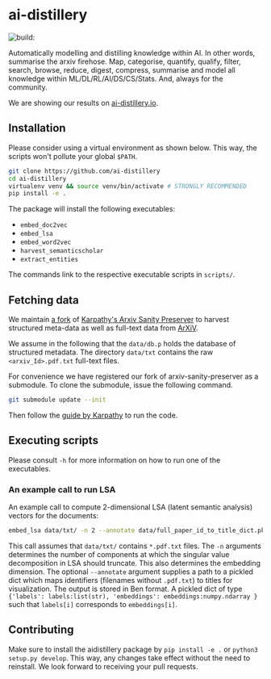 # ai-distillery

<img src="https://travis-ci.org/TheMTank/ai-distillery.svg?branch=master" alt="build:">

Automatically modelling and distilling knowledge within AI. In other words,
summarise the arxiv firehose. Map, categorise, quantify, qualify, filter,
search, browse, reduce, digest, compress, summarise and model all knowledge
within ML/DL/RL/AI/DS/CS/Stats. And, always for the community. 

We are showing our results on [ai-distillery.io](http://ai-distillery.io/).


## Installation

Please consider using a virtual environment as shown below.
This way, the scripts won't pollute your global `$PATH`.

```sh
git clone https://github.com/ai-distillery
cd ai-distillery
virtualenv venv && source venv/bin/activate # STRONGLY RECOMMENDED
pip install -e .
```

The package will install the following executables:

- `embed_doc2vec`
- `embed_lsa`
- `embed_word2vec`
- `harvest_semanticscholar`
- `extract_entities`

The commands link to the respective executable scripts in `scripts/`.


## Fetching data

We maintain [a fork](https://github.com/beduffy/arxiv-sanity-preserver) of
[Karpathy's Arxiv Sanity Preserver](https://github.com/karpathy/arxiv-sanity-preserver) to harvest
structured meta-data as well as full-text data from [ArXiV](https://arxiv.org).

We assume in the following that the `data/db.p` holds the database of
structured metadata. The directory `data/txt` contains the raw
`<arxiv_Id>.pdf.txt` full-text files.

For convenience we have registered our fork of arxiv-sanity-preserver as a submodule.
To clone the submodule, issue the following command.

```sh
git submodule update --init
```

Then follow the [guide by Karpathy](https://github.com/karpathy/arxiv-sanity-preserver) to run the code.

## Executing scripts

Please consult `-h` for more information on how to run one of the executables.

### An example call to run LSA

An example call to compute 2-dimensional LSA (latent semantic analysis) vectors for the documents:

```sh
embed_lsa data/txt/ -n 2 --annotate data/full_paper_id_to_title_dict.pkl -o data/embeddings/lsa-2.pkl
```

This call assumes that `data/txt/` contains `*.pdf.txt` files.
The `-n` arguments determines the number of components at which the singular value decomposition in LSA should truncate. This also determines the embedding dimension.
The optional `--annotate` argument supplies a path to a pickled dict which maps identifiers (filenames without `.pdf.txt`) to titles for visualization.
The output is stored in Ben format. A pickled dict of type `{'labels':
labels:list(str), 'embeddings': embeddings:numpy.ndarray }` such that `labels[i]`
corresponds to `embeddings[i]`.

## Contributing

Make sure to install the aidistillery  package by `pip install -e .` or `python3 setup.py develop`.
This way, any changes take effect without the need to reinstall.
We look forward to receiving your pull requests.

